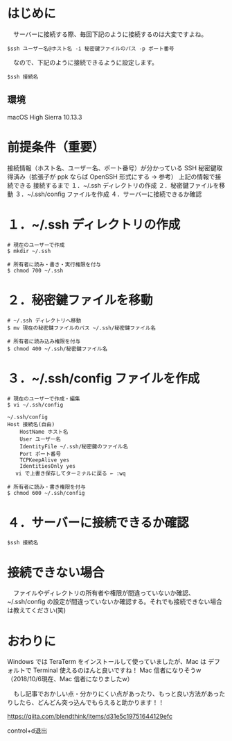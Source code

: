 
# はじめに

　サーバーに接続する際、毎回下記のように接続するのは大変ですよね。

    $ssh ユーザー名@ホスト名 -i 秘密鍵ファイルのパス -p ポート番号
　なので、下記のように接続できるように設定します。

    $ssh 接続名

## 環境

macOS High Sierra 10.13.3

# 前提条件（重要）

接続情報（ホスト名、ユーザー名、ポート番号）が分かっている
SSH 秘密鍵取得済み（拡張子が ppk ならば OpenSSH 形式にする → 参考）
上記の情報で接続できる
接続するまで
１．~/.ssh ディレクトリの作成
２．秘密鍵ファイルを移動
３．~/.ssh/config ファイルを作成
４．サーバーに接続できるか確認

# １．~/.ssh ディレクトリの作成

    # 現在のユーザーで作成
    $ mkdir ~/.ssh
    
    # 所有者に読み・書き・実行権限を付与
    $ chmod 700 ~/.ssh

# ２．秘密鍵ファイルを移動

    # ~/.ssh ディレクトリへ移動
    $ mv 現在の秘密鍵ファイルのパス ~/.ssh/秘密鍵ファイル名
    
    # 所有者に読み込み権限を付与
    $ chmod 400 ~/.ssh/秘密鍵ファイル名

# ３．~/.ssh/config ファイルを作成

    # 現在のユーザーで作成・編集
    $ vi ~/.ssh/config
    
    ~/.ssh/config
    Host 接続名(自由)
        HostName ホスト名
        User ユーザー名
        IdentityFile ~/.ssh/秘密鍵のファイル名
        Port ポート番号
        TCPKeepAlive yes
        IdentitiesOnly yes
    　 vi で上書き保存してターミナルに戻る ← :wq
    
    # 所有者に読み・書き権限を付与
    $ chmod 600 ~/.ssh/config

# ４．サーバーに接続できるか確認

    $ssh 接続名

# 接続できない場合

　ファイルやディレクトリの所有者や権限が間違っていないか確認、~/.ssh/config の設定が間違っていないか確認する。それでも接続できない場合は教えてください(笑)

# おわりに

Windows では TeraTerm をインストールして使っていましたが、Mac は デフォルトで Terminal 使えるのほんと良いですね！ Mac 信者になりそうw （2018/10/6現在、Mac 信者になりましたw）

　もし記事でおかしい点・分かりにくい点があったり、もっと良い方法があったりしたら、どんどん突っ込んでもらえると助かります！！

<https://qiita.com/blendthink/items/d31e5c19751644129efc>

control+d退出
